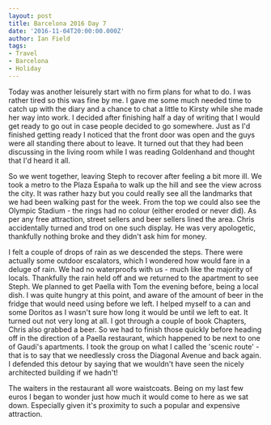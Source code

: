 ```yaml
---
layout: post
title: Barcelona 2016 Day 7
date: '2016-11-04T20:00:00.000Z'
author: Ian Field
tags:
- Travel
- Barcelona
- Holiday
---
```

Today was another leisurely start with no firm plans for what to do. I was rather tired so this was fine by me. I gave me some much needed time to catch up with the diary and a chance to chat a little to Kirsty while she made her way into work. I decided after finishing half a day of writing that I would get ready to go out in case people decided to go somewhere. Just as I'd finished getting ready I noticed that the front door was open and the guys were all standing there about to leave. It turned out that they had been discussing in the living room while I was reading Goldenhand and thought that I'd heard it all.

So we went together, leaving Steph to recover after feeling a bit more ill. We took a metro to the Plaza España to walk up the hill and see the view across the city. It was rather hazy but you could really see all the landmarks that we had been walking past for the week. From the top we could also see the Olympic Stadium - the rings had no colour (either eroded or never did). As per any free attraction, street sellers and beer sellers lined the area. Chris accidentally turned and trod on one such display. He was very apologetic, thankfully nothing broke and they didn't ask him for money.

I felt a couple of drops of rain as we descended the steps. There were actually some outdoor escalators, which I wondered how would fare in a deluge of rain. We had no waterproofs with us - much like the majority of locals. Thankfully the rain held off and we returned to the apartment to see Steph. We planned to get Paella with Tom the evening before, being a local dish. I was quite hungry at this point, and aware of the amount of beer in the fridge that would need using before we left. I helped myself to a can and some Doritos as I wasn't sure how long  it would be until we left to eat. It turned out not very long at all. I got through a couple of book Chapters, Chris also grabbed a beer. So we had to finish those quickly before heading off in the direction of a Paella restaurant, which happened to be next to one of Gaudi's apartments. I took the group on what I called the 'scenic route' - that is to say that we needlessly cross the Diagonal Avenue and back again. I defended this detour by saying that we wouldn't have seen the nicely architected building if we hadn't!

The waiters in the restaurant all wore waistcoats. Being on my last few euros I began to wonder just how much it would come to here as we sat down. Especially given it's proximity to such a popular and expensive attraction.
